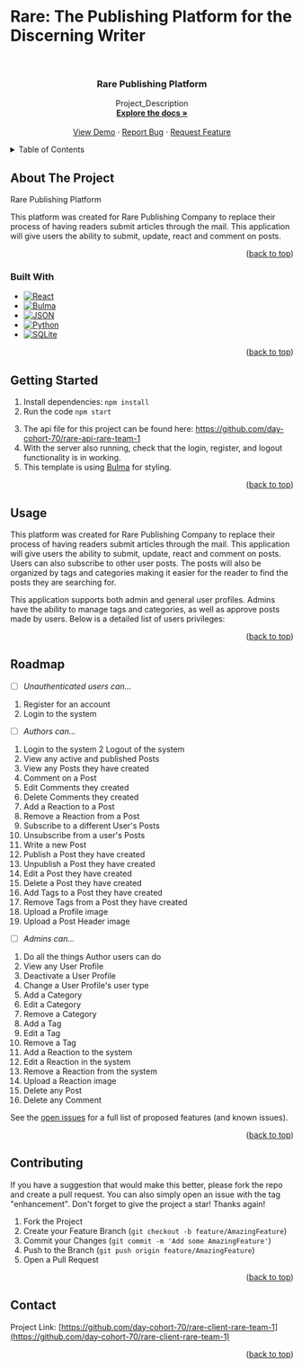 # Rare: The Publishing Platform for the Discerning Writer




<a name="readme-top"></a>

<br />
<div align="center">
  
<h3 align="center">Rare Publishing Platform</h3>

  <p align="center">
    Project_Description
    <br />
    <a href="https://github.com/day-cohort-70/rare-client-rare-team-1"><strong>Explore the docs »</strong></a>
    <br />
    <br />
    <a href="https://github.com/day-cohort-70/rare-client-rare-team-1">View Demo</a>
    ·
    <a href="https://github.com/day-cohort-70/rare-client-rare-team-1/issues/new?labels=bug&template=bug-report---.md">Report Bug</a>
    ·
    <a href="https://github.com/day-cohort-70/rare-client-rare-team-1/issues/new?labels=enhancement&template=feature-request---.md">Request Feature</a>
  </p>
</div>


<details>
  <summary>Table of Contents</summary>
  <ol>
    <li>
      <a href="#about-the-project">About The Project</a>
      <ul>
        <li><a href="#built-with">Built With</a></li>
      </ul>
    </li>
    <li>
      <a href="#getting-started">Getting Started</a>
      <ul>
        <li><a href="#prerequisites">Prerequisites</a></li>
        <li><a href="#installation">Installation</a></li>
      </ul>
    </li>
    <li><a href="#usage">Usage</a></li>
    <li><a href="#roadmap">Roadmap</a></li>
    <li><a href="#contributing">Contributing</a></li>
    <li><a href="#license">License</a></li>
    <li><a href="#contact">Contact</a></li>
    <li><a href="#acknowledgments">Acknowledgments</a></li>
  </ol>
</details>



<!-- ABOUT THE PROJECT -->
## About The Project

Rare Publishing Platform

This platform was created for Rare Publishing Company to replace their process of having readers submit articles through the mail.  This application will give users the ability to submit, update, react and comment on posts.

<p align="right">(<a href="#readme-top">back to top</a>)</p>



### Built With

* [![React][React.js]][React-url]
* [![Bulma][Bulma.com]][Bulma-url]
* [![JSON][JSON.com]][JSON-url]
* [![Python][Python.com]][Python-url]
* [![SQLite][SQLite.com]][SQLite-url]

<p align="right">(<a href="#readme-top">back to top</a>)</p>



<!-- GETTING STARTED -->
## Getting Started
1. Install dependencies: `npm install`
2. Run the code `npm start`
<!-- TODO: Update the remaining steps if anything changes -->
3. The api file for this project can be found here: https://github.com/day-cohort-70/rare-api-rare-team-1
4. With the server also running, check that the login, register, and logout functionality is in working.
5. This template is using [Bulma](https://bulma.io/documentation) for styling. 

<p align="right">(<a href="#readme-top">back to top</a>)</p>



<!-- USAGE EXAMPLES -->
## Usage

This platform was created for Rare Publishing Company to replace their process of having readers submit articles through the mail.  This application will give users the ability to submit, update, react and comment on posts. Users can also subscribe to other user posts. The posts will also be organized by tags and categories making it easier for the reader to find the posts they are searching for.

This application supports both admin and general user profiles.  Admins have the ability to manage tags and categories, as well as approve posts made by users. Below is a detailed list of users privileges:

<p align="right">(<a href="#readme-top">back to top</a>)</p>



<!-- ROADMAP -->
## Roadmap

- [ ] *Unauthenticated users can...*

1. Register for an account
2. Login to the system

- [ ] *Authors can...*

1. Login to the system
2 Logout of the system
3. View any active and published Posts
4. View any Posts they have created
5. Comment on a Post
6. Edit Comments they created
7. Delete Comments they created
8. Add a Reaction to a Post
9. Remove a Reaction from a Post
10. Subscribe to a different User's Posts
11. Unsubscribe from a user's Posts
12. Write a new Post
13. Publish a Post they have created
14. Unpublish a Post they have created
15. Edit a Post they have created
16. Delete a Post they have created
17. Add Tags to a Post they have created
18. Remove Tags from a Post they have created
19. Upload a Profile image
20. Upload a Post Header image


- [ ] *Admins can...*

1. Do all the things Author users can do
2. View any User Profile
3. Deactivate a User Profile
4. Change a User Profile's user type
5. Add a Category
6. Edit a Category
7. Remove a Category
8. Add a Tag
9. Edit a Tag
10. Remove a Tag
11. Add a Reaction to the system
12. Edit a Reaction in the system
13. Remove a Reaction from the system
14. Upload a Reaction image
15. Delete any Post
16. Delete any Comment

See the [open issues](https://github.com/day-cohort-70/rare-client-rare-team-1/issues) for a full list of proposed features (and known issues).

<p align="right">(<a href="#readme-top">back to top</a>)</p>



<!-- CONTRIBUTING -->
## Contributing

If you have a suggestion that would make this better, please fork the repo and create a pull request. You can also simply open an issue with the tag "enhancement".
Don't forget to give the project a star! Thanks again!

1. Fork the Project
2. Create your Feature Branch (`git checkout -b feature/AmazingFeature`)
3. Commit your Changes (`git commit -m 'Add some AmazingFeature'`)
4. Push to the Branch (`git push origin feature/AmazingFeature`)
5. Open a Pull Request

<p align="right">(<a href="#readme-top">back to top</a>)</p>


<!-- CONTACT -->
## Contact


Project Link: [https://github.com/day-cohort-70/rare-client-rare-team-1](https://github.com/day-cohort-70/rare-client-rare-team-1)

<p align="right">(<a href="#readme-top">back to top</a>)</p>


<!-- MARKDOWN LINKS & IMAGES -->
<!-- https://www.markdownguide.org/basic-syntax/#reference-style-links -->

[React.js]: https://img.shields.io/badge/React-20232A?style=for-the-badge&logo=react&logoColor=61DAFB
[React-url]: https://reactjs.org/
[Bulma.com]: https://img.shields.io/badge/Bulma-FF2D20?style=for-the-badge&logo=bulma&logoColor=white
[Bulma-url]: https://bulma.io/
[JSON.com]: https://img.shields.io/badge/JSON-FF2D20?style=for-the-badge&logo=JSON&logoColor=white
[JSON-url]: https://github.com/typicode/json-server/tree/v0
[Python.com]: https://img.shields.io/badge/Python-FF2D20?style=for-the-badge&logo=python&logoColor=white
[Python-url]: https://www.python.org/
[SQLite.com]: https://img.shields.io/badge/SQLite-FF2D20?style=for-the-badge&logo=sqlite&logoColor=white
[SQLite-url]: https://sqlite.org/